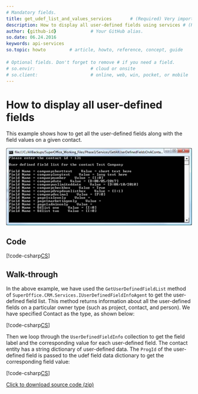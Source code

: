 ```yaml
---
# Mandatory fields.
title: get_udef_list_and_values_services       # (Required) Very important for SEO.
description: How to display all user-defined fields using services # (Required) Important for SEO.
author: {github-id}             # Your GitHub alias.
so.date: 06.24.2016
keywords: api-services
so.topic: howto         # article, howto, reference, concept, guide

# Optional fields. Don't forget to remove # if you need a field.
# so.envir:                     # cloud or onsite
# so.client:                    # online, web, win, pocket, or mobile
---
```


# How to display all user-defined fields

This example shows how to get all the user-defined fields along with the field values on a given contact.

![02][img1]

## Code

[!code-csharp[CS](includes/get-udef-list-and-values-services.cs)]

## Walk-through

In the above example, we have used the `GetUserDefinedFieldList` method of `SuperOffice.CRM.Services.IUserDefinedFieldInfoAgent` to get the user-defined field list. This method returns information about all the user-defined fields on a particular owner type (such as project, contact, and person). We have specified Contact as the type, as shown below:

[!code-csharp[CS](includes/get-udef-list-and-values-services.cs?range=27)]

Then we loop through the `UserDefinedFieldInfo` collection to get the field label and the corresponding value for each user-defined field.  The contact entity has a string dictionary of user-defined data. The `ProgId` of the user-defined field is passed to the udef field data dictionary to get the corresponding field value:

[!code-csharp[CS](includes/get-udef-list-and-values-services.cs?range=32-37)]

<a href="../../assets/downloads/getalluserdefinedfieldsonacontact.zip" download>Click to download source code (zip)</a>

<!-- Referenced images -->
[img1]: media/image002.jpg
